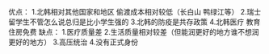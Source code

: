 优点：
1.北韩相对其他国家和地区 偷渡成本相对较低（长白山 鸭绿江等）
2.瑞士留学生不管怎么说总归是比小学生强的
3.北韩的防疫是共存政策
4.北韩医疗 教育 住房免费
缺点：
1.医疗质量差
2.生活质量相对较差（但能润更好的地方谁不想润更好的地方）
3.高压统治
4.没有正式身份
